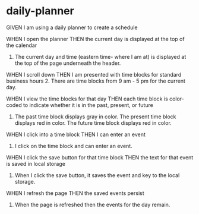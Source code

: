 # daily-planner

GIVEN I am using a daily planner to create a schedule

WHEN I open the planner
THEN the current day is displayed at the top of the calendar
1. The current day and time (eastern time- where I am at) is displayed at the top of the page underneath the header.

WHEN I scroll down
THEN I am presented with time blocks for standard business hours
2. There are time blocks from 9 am - 5 pm for the current day.

WHEN I view the time blocks for that day
THEN each time block is color-coded to indicate whether it is in the past, present, or future
1. The past time block displays gray in color. The present time block displays red in color. The future time block displays red in color. 

WHEN I click into a time block
THEN I can enter an event
1. I click on the time block and can enter an event.

WHEN I click the save button for that time block
THEN the text for that event is saved in local storage
1. When I click the save button, it saves the event and key to the local storage.

WHEN I refresh the page
THEN the saved events persist
1. When the page is refreshed then the events for the day remain.
